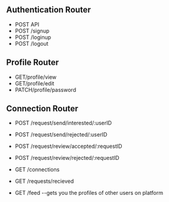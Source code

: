 
## Authentication Router
- POST API 
- POST /signup
- POST /loginup
- POST /logout

## Profile Router
- GET/profile/view
- GET/profile/edit
- PATCH/profile/password

<!-- connection request -->
## Connection Router
<!-- status: ignore, interested, accepted,rejected -->

- POST /request/send/interested/:userID
- POST /request/send/rejected/:userID

- POST /request/review/accepted/:requestID
- POST /request/review/rejected/:requestID

- GET /connections
- GET /requests/recieved
- GET /feed  --gets you the profiles of other users on platform


